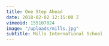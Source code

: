 ```yaml
---
title: One Step Ahead
date: 2018-02-02 12:15:00 Z
vimeoid: 155107024
image: "/uploads/mills.jpg"
subtitle: Mills International School
---
```


